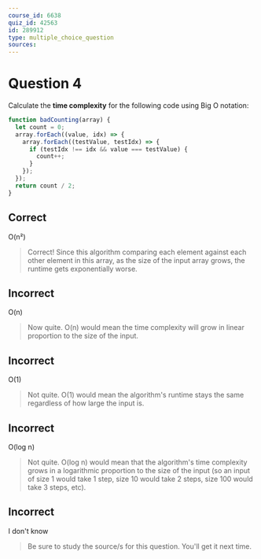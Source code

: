 ```yaml
---
course_id: 6638
quiz_id: 42563
id: 289912
type: multiple_choice_question
sources:
---
```


# Question 4

Calculate the **time complexity** for the following code using Big O notation:

```javascript
function badCounting(array) {
  let count = 0;
  array.forEach((value, idx) => {
    array.forEach((testValue, testIdx) => {
      if (testIdx !== idx && value === testValue) {
        count++;
      }
    });
  });
  return count / 2;
}
```

## Correct

O(n²)

> Correct! Since this algorithm comparing each element against each other element
> in this array, as the size of the input array grows, the runtime gets
> exponentially worse.

## Incorrect

O(n)

> Now quite. O(n) would mean the time complexity will grow in linear proportion to
> the size of the input.

## Incorrect

O(1)

> Not quite. O(1) would mean the algorithm's runtime stays the same regardless of
> how large the input is.

## Incorrect

O(log n)

> Not quite. O(log n) would mean that the algorithm's time complexity grows in a
> logarithmic proportion to the size of the input (so an input of size 1 would
> take 1 step, size 10 would take 2 steps, size 100 would take 3 steps, etc).

## Incorrect

I don't know

> Be sure to study the source/s for this question. You'll get it next time.
